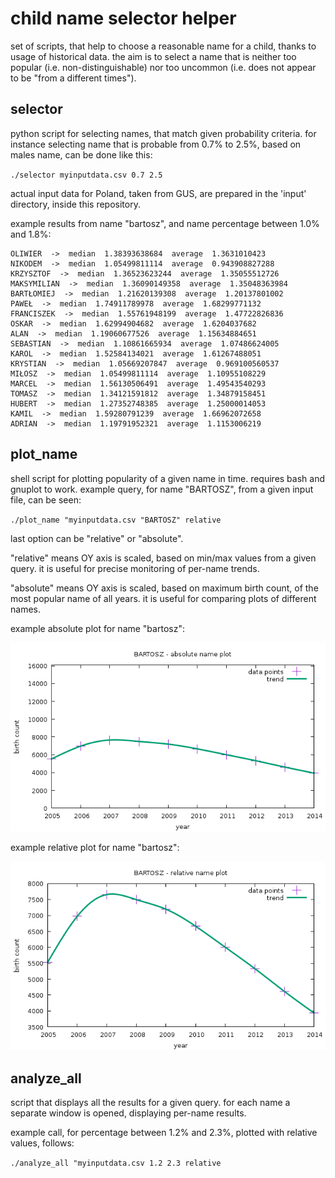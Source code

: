 <meta http-equiv='Content-Type' content='text/html; charset=utf-8' />

# child name selector helper

set of scripts, that help to choose a reasonable name for a child, thanks to usage of historical data.
the aim is to select a name that is neither too popular (i.e. non-distinguishable) nor too uncommon (i.e. does not appear to be "from a different times").


## selector

python script for selecting names, that match given probability criteria.
for instance selecting name that is probable from 0.7% to 2.5%, based on males name, can be done like this:

`./selector myinputdata.csv 0.7 2.5`

actual input data for Poland, taken from GUS, are prepared in the 'input' directory, inside this repository.

example results from name "bartosz", and name percentage between 1.0% and 1.8%:

    OLIWIER  ->  median  1.38393638684  average  1.3631010423
    NIKODEM  ->  median  1.05499811114  average  0.943908827288
    KRZYSZTOF  ->  median  1.36523623244  average  1.35055512726
    MAKSYMILIAN  ->  median  1.36090149358  average  1.35048363984
    BARTŁOMIEJ  ->  median  1.21620139308  average  1.20137801002
    PAWEŁ  ->  median  1.74911789978  average  1.68299771132
    FRANCISZEK  ->  median  1.55761948199  average  1.47722826836
    OSKAR  ->  median  1.62994904682  average  1.6204037682
    ALAN  ->  median  1.19060677526  average  1.15634884651
    SEBASTIAN  ->  median  1.10861665934  average  1.07486624005
    KAROL  ->  median  1.52584134021  average  1.61267488051
    KRYSTIAN  ->  median  1.05669207847  average  0.969100560537
    MIŁOSZ  ->  median  1.05499811114  average  1.10955108229
    MARCEL  ->  median  1.56130506491  average  1.49543540293
    TOMASZ  ->  median  1.34121591812  average  1.34879158451
    HUBERT  ->  median  1.27352748385  average  1.25000014053
    KAMIL  ->  median  1.59280791239  average  1.66962072658
    ADRIAN  ->  median  1.19791952321  average  1.1153006219


## plot_name

shell script for plotting popularity of a given name in time.
requires bash and gnuplot to work.
example query, for name "BARTOSZ", from a given input file, can be seen:

`./plot_name "myinputdata.csv "BARTOSZ" relative`

last option can be "relative" or "absolute".

"relative" means OY axis is scaled, based on min/max values from a given query.
it is useful for precise monitoring of per-name trends.

"absolute" means OY axis is scaled, based on maximum birth count, of the most popular name of all years.
it is useful for comparing plots of different names.

example absolute plot for name "bartosz":

![absolute plot](pic/bartosz_absolute.png)

example relative plot for name "bartosz":

![relative plot](pic/bartosz_relative.png)


## analyze_all

script that displays all the results for a given query.
for each name a separate window is opened, displaying per-name results.

example call, for percentage between 1.2% and 2.3%, plotted with relative values, follows:

`./analyze_all "myinputdata.csv 1.2 2.3 relative`
